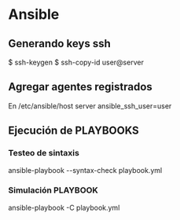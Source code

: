 # Ansible
## Generando keys ssh
$ ssh-keygen
$ ssh-copy-id user@server

## Agregar agentes registrados
En /etc/ansible/host
server ansible_ssh_user=user

## Ejecución de PLAYBOOKS
### Testeo de sintaxis
ansible-playbook --syntax-check playbook.yml
### Simulación PLAYBOOK
ansible-playbook -C playbook.yml
